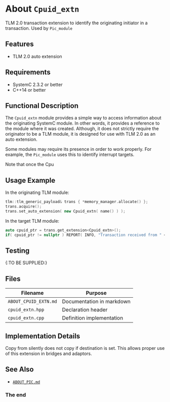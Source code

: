 About `Cpuid_extn`
===================

TLM 2.0 transaction extension to identify the originating initiator in a transaction.
Used by `Pic_module`

Features
--------
- TLM 2.0 auto extension

Requirements
------------
- SystemC 2.3.2 or better
- C++14 or better

Functional Description
----------------------

The `Cpuid_extn` module provides a simple way to access information about
the originating SystemC module. In other words, it provides a reference to
the module where it was created. Although, it does not strictly require the
originator to be a TLM module, it is designed for use with TLM 2.0 as an
auto extension.

Some modules may require its presence in order to work properly. For example,
the `Pic_module` uses this to identify interrupt targets.

Note that once the Cpu

Usage Example
-------------

In the originating TLM module:
```cpp
tlm::tlm_generic_payload& trans { *memory_manager.allocate() };
trans.acquire();
trans.set_auto_extension( new Cpuid_extn( name() ) );
```

In the target TLM module:
```cpp
auto cpuid_ptr = trans.get_extension<Cpuid_extn>();
if( cpuid_ptr != nullptr ) REPORT( INFO, "Transaction received from " << cpuid_ptr->name() );
```

Testing
-----

{:TO BE SUPPLIED:}

Files
-----

  Filename                 | Purpose                  
  ------------------------ | -------------------------
  `ABOUT_CPUID_EXTN.md`   | Documentation in markdown
  `cpuid_extn.hpp`        | Declaration header
  `cpuid_extn.cpp`        | Definition implementation

Implementation Details
----------------------

Copy from silently does not copy if destination is set. This allows
proper use of this extension in bridges and adaptors.

See Also
--------
* [`ABOUT_PIC.md`](file:ABOUT_PIC.md)

### The end
<!-- vim:tw=78
-->
